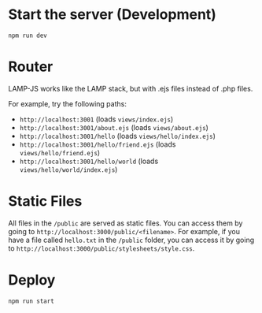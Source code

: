 
# Start the server (Development)

```
npm run dev
```

# Router

LAMP-JS works like the LAMP stack, but with .ejs files instead of .php files.

For example, try the following paths:
* `http://localhost:3001` (loads `views/index.ejs`)
* `http://localhost:3001/about.ejs` (loads `views/about.ejs`) 
* `http://localhost:3001/hello` (loads `views/hello/index.ejs`)
* `http://localhost:3001/hello/friend.ejs` (loads `views/hello/friend.ejs`)
* `http://localhost:3001/hello/world` (loads `views/hello/world/index.ejs`)

# Static Files

All files in the `/public` are served as static files. You can access them by going to `http://localhost:3000/public/<filename>`. For example, if you have a file called `hello.txt` in the `/public` folder, you can access it by going to `http://localhost:3000/public/stylesheets/style.css`.

# Deploy

```
npm run start
```